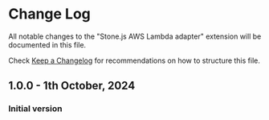 # Change Log

All notable changes to the "Stone.js AWS Lambda adapter" extension will be documented in this file.

Check [Keep a Changelog](http://keepachangelog.com/) for recommendations on how to structure this file.

## 1.0.0 - 1th October, 2024

### Initial version

